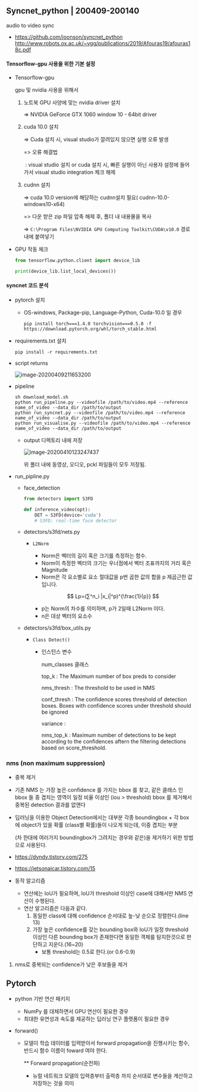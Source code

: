 ## Syncnet_python | 200409-200140

audio to video sync

- https://github.com/joonson/syncnet_python
  http://www.robots.ox.ac.uk/~vgg/publications/2019/Afouras19/afouras18c.pdf

#### Tensorflow-gpu 사용을 위한 기본 설정

- Tensorflow-gpu 

  gpu 및 nvidia 사용을 위해서

  1. 노트북 GPU 사양에 맞는 nvidia driver 설치

     => NVIDIA GeForce GTX 1060 window 10 - 64bit driver

  2. cuda 10.0 설치

     => Cuda 설치 시, visual studio가 깔려있지 않으면 실행 오류 발생

     => 오류 해결법

     ​		:  visual studio 설치 or cuda 설치 시, 빠른 실행이 아닌 사용자 설정에 들어가서 			visual studio integration 체크 해제

  3. cudnn 설치

     => cuda 10.0 version에 해당하는 cudnn설치 필요( cudnn-10.0-windows10-x64)

     => 다운 받은 zip 파일 압축 해제 후, 폴더 내 내용물을 복사

     => `C:\Program Files\NVIDIA GPU Computing Toolkit\CUDA\v10.0` 경로내에 붙여넣기

- GPU 작동 체크

  ```python
  from tensorflow.python.client import device_lib
  
  print(device_lib.list_local_devices())
  ```

  

#### syncnet 코드 분석

- pytorch 설치

  - OS-windows, Package-pip, Language-Python, Cuda-10.0 일 경우

    ```
    pip install torch===1.4.0 torchvision===0.5.0 -f https://download.pytorch.org/whl/torch_stable.html
    ```

- requirements.txt 설치

  ```
  pip install -r requirements.txt
  ```

- script returns

  ![image-20200409211653200](C:/Users/multicampus/key/AI/sub2/documents/eunyoung/images/image-20200409211653200.png)

- pipeline

  ```
  sh download_model.sh
  python run_pipeline.py --videofile /path/to/video.mp4 --reference name_of_video --data_dir /path/to/output
  python run_syncnet.py --videofile /path/to/video.mp4 --reference name_of_video --data_dir /path/to/output
  python run_visualise.py --videofile /path/to/video.mp4 --reference name_of_video --data_dir /path/to/output
  ```

  - output 디렉토리 내에 저장

    ![image-20200410123247437](C:/Users/multicampus/key/AI/sub2/documents/eunyoung/images/image-20200410123247437.png)

    위 폴더 내에 동영상, 오디오, pckl 파일들이 모두 저장됨.

    

- run_pipline.py

  - face_detection

    ```python
    from detectors import S3FD
    
    def inference_video(opt):
    	DET = S3FD(device='cuda')
    	# S3FD: real-time face detector
    ```

    

  - detectors/s3fd/nets.py

    - `L2Norm`

      - Norm은 벡터의 길이 혹은 크기를 측정하는 함수.
      - Norm이 측정한 벡터의 크기는 우너점에서 벡터 조표까지의 거리 혹은 Magnitude
      - Norm은 각 요소별로 요소 절대값을 p번 곱한 값의 합을 p 제곱근한 값입니다.

      $$
      Lp=(∑^n_i |x_i|^p)^{\frac{1}{p}}
      $$

      - p는 Norm의 차수를 의미하며, p가 2일때 L2Norm 이다.
      - n은 대상 벡터의 요소수

      

  - detectors/s3fd/box_utils.py

    - `Class Detect()`

      - 인스턴스 변수

        num_classes 클래스

        top_k : The Maximum number of box preds to consider

        nms_thresh : The threshold to be used in NMS

        conf_thresh : The confidence scores threshold of detection boxes. Boxes with confidence scores under threshold should be ignored

        variance :

        nms_top_k : Maximum number of detections to be kept according to the confidences aftern the filtering detections based on score_threshold.

        

      

### nms (non maximum suppression)

- 중복 제거

- 기존 NMS 는 가장 높은 confidence 를 가지는 bbox 를 찾고, 같은 클래스 인 bbox 들 중 겹치는 영역이 일정 비율 이상인 (iou > threshold) bbox 를 제거해서 중복된 detection 결과를 없앤다

- 딥러닝을 이용한 Object Detection에서는 대부분 각종 boundingbox + 각 box에 object가 있을 확률 (class별 확률)들이 나오게 되는데, 이중 겹치는 부분 

  (차 한대에 여러가지 boundingbox가 그려지는 경우와 같은)을 제거하기 위한 방법으로 사용된다. 

- https://dyndy.tistory.com/275

- https://jetsonaicar.tistory.com/15

- 동작 알고리즘

  - 연산에는 IoU가 필요하며, IoU가 threshold 이상인 case에 대해서만 NMS 연산이 수행된다.
  - 연산 알고리즘은 다음과 같다.
    1. 동일한 class에 대해 confidence 순서대로 높-낮 순으로 정렬한다.(line 13)
    2. 가장 높은 confidence를 갖는 bounding box와 IoU가 일정 threshold 이상인 다른 bounding box가 존재한다면 동일한 객체를 탐지한것으로 판단하고 지운다.(16~20)
       - 보통 threshold는 0.5로 한다.(or 0.6-0.9)



1. nms로 중복되는 confidence가 낮은 후보들을 제거

## Pytorch

- python 기반 연산 패키지

  - NumPy 를 대체하면서 GPU 연산이 필요한 경우
  - 최대한 유연성과 속도를 제공하는 딥러닝 연구 플랫폼이 필요한 경우

- forward()

  - 모델이 학습 데이터를 입력받아서  forward propagation을 진행시키는 함수, 반드시 함수 이름이 foward 여야 한다.

    ** Forward propagation(순전파)

    - 뉴럴 네트워크 모델의 입력층부터 출력층 까지 순서대로 변수들을 계산하고 저장하는 것을 의미

  